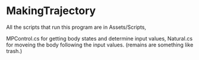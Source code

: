 # MakingTrajectory

All the scripts that run this program are in Assets/Scripts, 

MPControl.cs for getting body states and determine input values, Natural.cs for moveing the body following the input values.
(remains are something like trash.)
